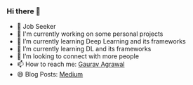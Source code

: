 ### Hi there 👋

<!--
**Gaurav258258/Gaurav258258** is a ✨ _special_ ✨ repository because its `README.md` (this file) appears on your GitHub profile.


-->
- 🎯 Job Seeker
- 🤔 I'm currently working on some personal projects
- 🌱 I’m currently learning Deep Learning and its frameworks
- 🌱 I’m currently learning DL and its frameworks
- 👯 I’m looking to connect with more people
- 📫 How to reach me: [Gaurav Agrawal](mailto:gauravagrawal258@gmail.com)
- 😄 Blog Posts: [Medium](https://parasharabhay13.medium.com/)
